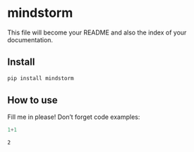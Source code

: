 # mindstorm

<!-- WARNING: THIS FILE WAS AUTOGENERATED! DO NOT EDIT! -->

This file will become your README and also the index of your
documentation.

## Install

``` sh
pip install mindstorm
```

## How to use

Fill me in please! Don’t forget code examples:

``` python
1+1
```

    2
